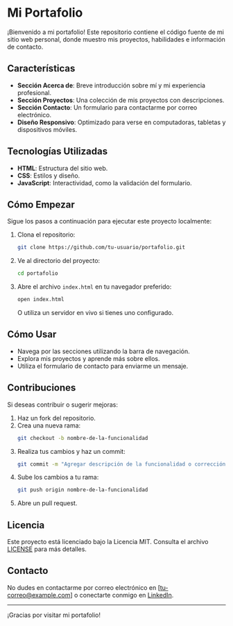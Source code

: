 # Mi Portafolio

¡Bienvenido a mi portafolio! Este repositorio contiene el código fuente de mi sitio web personal, donde muestro mis proyectos, habilidades e información de contacto.

## Características

- **Sección Acerca de**: Breve introducción sobre mí y mi experiencia profesional.
- **Sección Proyectos**: Una colección de mis proyectos con descripciones.
- **Sección Contacto**: Un formulario para contactarme por correo electrónico.
- **Diseño Responsivo**: Optimizado para verse en computadoras, tabletas y dispositivos móviles.

## Tecnologías Utilizadas

- **HTML**: Estructura del sitio web.
- **CSS**: Estilos y diseño.
- **JavaScript**: Interactividad, como la validación del formulario.

## Cómo Empezar

Sigue los pasos a continuación para ejecutar este proyecto localmente:

1. Clona el repositorio:
   ```bash
   git clone https://github.com/tu-usuario/portafolio.git
   ```

2. Ve al directorio del proyecto:
   ```bash
   cd portafolio
   ```

3. Abre el archivo `index.html` en tu navegador preferido:
   ```bash
   open index.html
   ```
   O utiliza un servidor en vivo si tienes uno configurado.

## Cómo Usar

- Navega por las secciones utilizando la barra de navegación.
- Explora mis proyectos y aprende más sobre ellos.
- Utiliza el formulario de contacto para enviarme un mensaje.

## Contribuciones

Si deseas contribuir o sugerir mejoras:

1. Haz un fork del repositorio.
2. Crea una nueva rama:
   ```bash
   git checkout -b nombre-de-la-funcionalidad
   ```
3. Realiza tus cambios y haz un commit:
   ```bash
   git commit -m "Agregar descripción de la funcionalidad o corrección"
   ```
4. Sube los cambios a tu rama:
   ```bash
   git push origin nombre-de-la-funcionalidad
   ```
5. Abre un pull request.

## Licencia

Este proyecto está licenciado bajo la Licencia MIT. Consulta el archivo [LICENSE](LICENSE) para más detalles.

## Contacto

No dudes en contactarme por correo electrónico en [tu-correo@example.com] o conectarte conmigo en [LinkedIn](https://linkedin.com/in/tu-perfil).

---

¡Gracias por visitar mi portafolio!